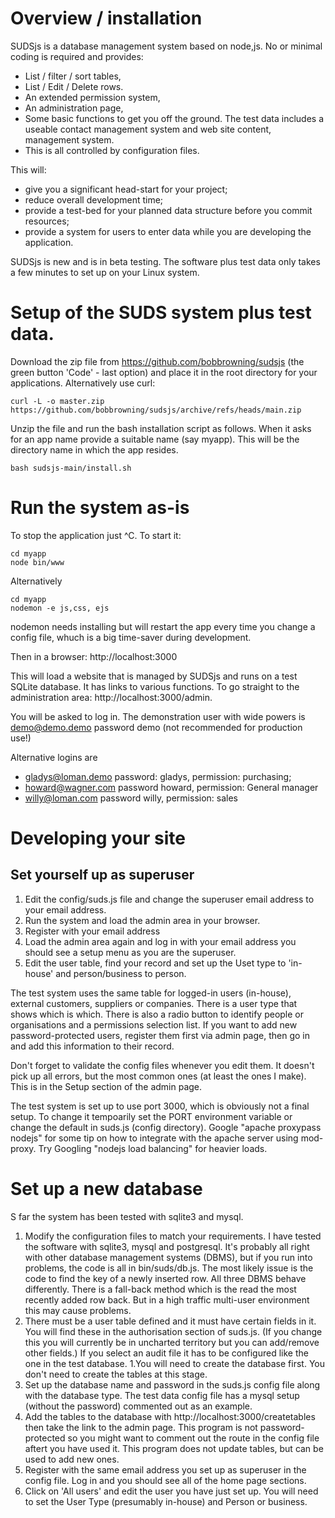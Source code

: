 
# Overview / installation

SUDSjs is a database management system based on node,js. No or minimal coding is required and provides:

* List / filter / sort tables, 
* List / Edit / Delete rows. 
* An extended permission system, 
* An administration page,
* Some basic functions to get you off the ground.  The test data includes a useable contact management system and web site content, management system. 
* This is all controlled by configuration files.

This will:
* give you a significant head-start for your project;
* reduce overall development time;
* provide a test-bed for your planned data structure before you commit resources;
* provide a system for users to enter data while you are developing the application.


SUDSjs is new and is in beta testing.  The software plus test data only takes a few minutes to set up on your Linux system. 


# Setup of the SUDS system plus test data.


Download the zip file from https://github.com/bobbrowning/sudsjs (the green button 'Code' - last option) and place it in the root directory for your  applications.  Alternatively use curl:
```
curl -L -o master.zip https://github.com/bobbrowning/sudsjs/archive/refs/heads/main.zip
```

Unzip the file and run the bash installation script as follows.  When it asks for an app name provide a suitable name (say myapp).  This will be the directory name in which the app resides.

```
bash sudsjs-main/install.sh
```

# Run the system as-is

To stop the application just ^C.  To start it: 
```
cd myapp
node bin/www
```
Alternatively 
```
cd myapp
nodemon -e js,css, ejs
```
nodemon needs installing but will restart the app every time you change a config file, whuch is a big time-saver during development. 

Then in a browser:  http://localhost:3000  

This will load a website that is managed by SUDSjs and runs on a test SQLite database. It has links to various functions. To go straight to the administration area:  http://localhost:3000/admin.  

You will be asked to log in. The demonstration user with wide powers is demo@demo.demo password demo (not recommended for production use!)

Alternative logins are 
* gladys@loman.demo password: gladys, permission: purchasing;
* howard@wagner.com password howard, permission: General manager
* willy@loman.com password willy, permission: sales


# Developing your site

## 

## Set yourself up as superuser 
1. Edit the config/suds.js file and change the superuser email address to your email address.
1. Run the system and load the admin area in your browser. 
1. Register with your email address
1. Load the admin area again and log in with your email address you should see a setup menu as you are the superuser.
1. Edit the user table, find your record and set up the Uset type to 'in-house' and person/business to person.

The test system uses the same table for logged-in users (in-house), external customers, suppliers or companies. There is a user type that shows which is which.  There is also a radio button to identify people or organisations and a permissions selection list.  If you want to add new password-protected users, register them first via admin page, then go in and add this information to their record. 

Don't forget to validate the config files whenever you edit them. It doesn't pick up all errors, but the most common ones (at least the ones I make).  This is in the Setup section of the admin page.

The test system is set up to use port 3000, which is obviously not a final setup.  To change it tempoarily set the PORT environment variable or change the default in suds.js (config directory). Google "apache proxypass nodejs"  for some tip on how to integrate with the apache server using mod-proxy.  Try Googling "nodejs load balancing" for heavier loads.



# Set up a new database

S far the system has been tested with sqlite3 and mysql.

1. Modify the configuration files to match your requirements. I have tested the software with sqlite3, mysql and postgresql. It's probably all right with other database management systems (DBMS), but if you run into problems, the code is all in bin/suds/db.js.  The most likely issue is the code to find the key of a newly inserted row. All three DBMS behave differently. There is a fall-back method which is the read the most recently added row back. But in a high traffic multi-user environment this may cause problems. 
1. There must be a user table defined and it must have certain fields in it. You will find these in the authorisation section of suds.js. (If you change this you will currently be in uncharted territory but you can add/remove other fields.) If you select an audit file it has to be configured like the one in the test database. 
1.You will need to create the database first. You don't need to create the tables at this stage. 
1. Set up the database name and password in the suds.js config file along with the database type.  The test data config file has a mysql setup (without the password) commented out as an example.  
1. Add the tables to the database with http://localhost:3000/createtables then take the link to the admin page.  This program is not password-protected so you might want to comment out the route in the config file aftert you have used it. This program does not update tables, but can be used to add new ones.
1. Register with the same email address you set up as superuser in the config file.  Log in and you should see all of the home page sections. 
1. Click on 'All users' and edit the user you have just set up. You will need to set the User Type (presumably in-house) and Person or business. 





